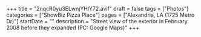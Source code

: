 +++
title = "2nqcR0yu3ELwnjYHlY72.avif"
draft = false
tags = ["Photos"]
categories = ["ShowBiz Pizza Place"]
pages = ["Alexandria, LA (1725 Metro Dr)"]
startDate = ""
description = "Street view of the exterior in February 2008 before they expanded (PC: Google Maps)"
+++

